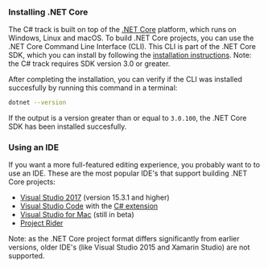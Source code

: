 ### Installing .NET Core

The C# track is built on top of the [.NET Core](https://www.microsoft.com/net/core/platform) platform, which runs on Windows, Linux and macOS. To build .NET Core projects, you can use the .NET Core Command Line Interface (CLI). This CLI is part of the .NET Core SDK, which you can install by following the [installation instructions](https://www.microsoft.com/net/download/core). Note: the C# track requires SDK version 3.0 or greater.

After completing the installation, you can verify if the CLI was installed succesfully by running this command in a terminal:

```bash
dotnet --version
```

If the output is a version greater than or equal to `3.0.100`, the .NET Core SDK has been installed succesfully.

### Using an IDE

If you want a more full-featured editing experience, you probably want to to use an IDE. These are the most popular IDE's that support building .NET Core projects:

- [Visual Studio 2017](https://www.visualstudio.com/downloads/) (version 15.3.1 and higher)
- [Visual Studio Code](https://code.visualstudio.com/download) with the [C# extension](https://marketplace.visualstudio.com/items?itemName=ms-vscode.csharp)
- [Visual Studio for Mac](https://www.visualstudio.com/vs/visual-studio-mac/) (still in beta)
- [Project Rider](https://www.jetbrains.com/rider/download/)

Note: as the .NET Core project format differs significantly from earlier versions, older IDE's (like Visual Studio 2015 and Xamarin Studio) are not supported.
